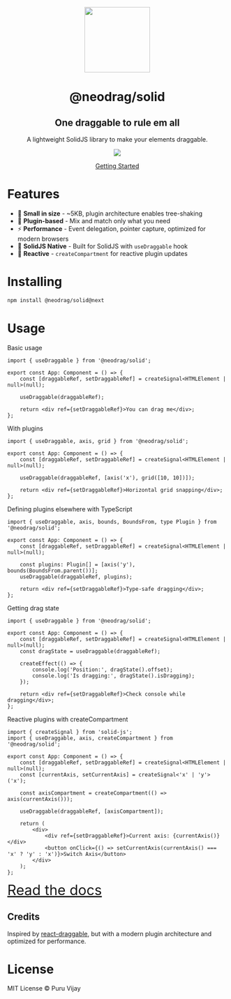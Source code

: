 <p align="center">
<a href="https://next.neodrag.dev"><img src="https://next.neodrag.dev/logo.svg" height="150" /></a>
</p>

<h1 align="center">
@neodrag/solid
</h1>

<h2 align="center">
One draggable to rule em all
</h2>

<p align="center">A lightweight SolidJS library to make your elements draggable.</p>

<p align="center">
  <a href="https://www.npmjs.com/package/@neodrag/solid"><img src="https://img.shields.io/npm/v/@neodrag/solid?color=e63900&label="></a>
<p>

<p align="center"><a href="https://next.neodrag.dev/docs/solid">Getting Started</a></p>

# Features

- 🤏 **Small in size** - ~5KB, plugin architecture enables tree-shaking
- 🧩 **Plugin-based** - Mix and match only what you need
- ⚡ **Performance** - Event delegation, pointer capture, optimized for modern browsers
- 🎯 **SolidJS Native** - Built for SolidJS with `useDraggable` hook
- 🔄 **Reactive** - `createCompartment` for reactive plugin updates

# Installing

```bash
npm install @neodrag/solid@next
```

# Usage

Basic usage

```tsx
import { useDraggable } from '@neodrag/solid';

export const App: Component = () => {
	const [draggableRef, setDraggableRef] = createSignal<HTMLElement | null>(null);

	useDraggable(draggableRef);

	return <div ref={setDraggableRef}>You can drag me</div>;
};
```

With plugins

```tsx
import { useDraggable, axis, grid } from '@neodrag/solid';

export const App: Component = () => {
	const [draggableRef, setDraggableRef] = createSignal<HTMLElement | null>(null);

	useDraggable(draggableRef, [axis('x'), grid([10, 10])]);

	return <div ref={setDraggableRef}>Horizontal grid snapping</div>;
};
```

Defining plugins elsewhere with TypeScript

```tsx
import { useDraggable, axis, bounds, BoundsFrom, type Plugin } from '@neodrag/solid';

export const App: Component = () => {
	const [draggableRef, setDraggableRef] = createSignal<HTMLElement | null>(null);

	const plugins: Plugin[] = [axis('y'), bounds(BoundsFrom.parent())];
	useDraggable(draggableRef, plugins);

	return <div ref={setDraggableRef}>Type-safe dragging</div>;
};
```

Getting drag state

```tsx
import { useDraggable } from '@neodrag/solid';

export const App: Component = () => {
	const [draggableRef, setDraggableRef] = createSignal<HTMLElement | null>(null);
	const dragState = useDraggable(draggableRef);

	createEffect(() => {
		console.log('Position:', dragState().offset);
		console.log('Is dragging:', dragState().isDragging);
	});

	return <div ref={setDraggableRef}>Check console while dragging</div>;
};
```

Reactive plugins with createCompartment

```tsx
import { createSignal } from 'solid-js';
import { useDraggable, axis, createCompartment } from '@neodrag/solid';

export const App: Component = () => {
	const [draggableRef, setDraggableRef] = createSignal<HTMLElement | null>(null);
	const [currentAxis, setCurrentAxis] = createSignal<'x' | 'y'>('x');

	const axisCompartment = createCompartment(() => axis(currentAxis()));

	useDraggable(draggableRef, [axisCompartment]);

	return (
		<div>
			<div ref={setDraggableRef}>Current axis: {currentAxis()}</div>
			<button onClick={() => setCurrentAxis(currentAxis() === 'x' ? 'y' : 'x')}>Switch Axis</button>
		</div>
	);
};
```

<a href="https://next.neodrag.dev/docs/solid" style="font-size: 2rem">Read the docs</a>

## Credits

Inspired by [react-draggable](https://github.com/react-grid-layout/react-draggable), but with a modern plugin architecture and optimized for performance.

# License

MIT License © Puru Vijay

